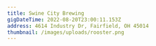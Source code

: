 ```yaml
---
title: Swine City Brewing
gigDateTime: 2022-08-20T23:00:11.153Z
address: 4614 Industry Dr, Fairfield, OH 45014
thumbnail: /images/uploads/rooster.png
---
```


